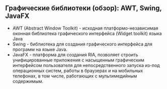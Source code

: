 ﻿Графические библиотеки (обзор): AWT, Swing, JavaFX 
--------------------------------------------------
* AWT (Abstract Window Toolkit) - исходная платформо-независимая оконная библиотека графического интерфейса
 (Widget toolkit) языка Java
* Swing - библиотека для создания графического интерфейса для программ на языке Java.
* JavaFX - платформа для создания RIA, позволяет строить унифицированные приложения
с насыщенным графическим интерфейсом пользователя для непосредственного запуска из-под операционных систем,
работы в браузерах и на мобильных телефонах, в том числе, работающих с мультимедийным содержимым.
